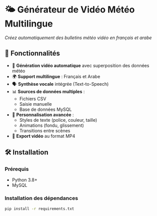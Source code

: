 # 🌤️ Générateur de Vidéo Météo Multilingue

*Créez automatiquement des bulletins météo vidéo en français et arabe*

## 🚀 Fonctionnalités

- 🎥 **Génération vidéo automatique** avec superposition des données météo
- 🌍 **Support multilingue** : Français et Arabe
- 🗣️ **Synthèse vocale** intégrée (Text-to-Speech)
- 📊 **Sources de données multiples** :
  - Fichiers CSV
  - Saisie manuelle
  - Base de données MySQL
- 🎨 **Personnalisation avancée** :
  - Styles de texte (police, couleur, taille)
  - Animations (fondu, glissement)
  - Transitions entre scènes
- 💾 **Export vidéo** au format MP4

## 🛠️ Installation

### Prérequis
- Python 3.8+
- MySQL

### Installation des dépendances
```bash
pip install -r requirements.txt
